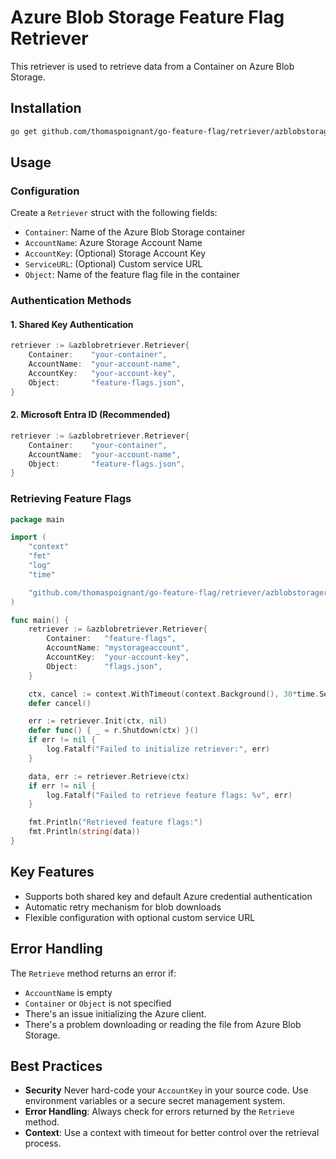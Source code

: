 # Azure Blob Storage Feature Flag Retriever

This retriever is used to retrieve data from a Container on Azure Blob Storage.

## Installation

```bash
go get github.com/thomaspoignant/go-feature-flag/retriever/azblobstorageretriever
```

## Usage

### Configuration

Create a `Retriever` struct with the following fields:

- `Container`: Name of the Azure Blob Storage container
- `AccountName`: Azure Storage Account Name
- `AccountKey`: (Optional) Storage Account Key
- `ServiceURL`: (Optional) Custom service URL
- `Object`: Name of the feature flag file in the container

### Authentication Methods

#### 1. Shared Key Authentication

```go
retriever := &azblobretriever.Retriever{
    Container:    "your-container",
    AccountName:  "your-account-name",
    AccountKey:   "your-account-key",
    Object:       "feature-flags.json",
}
```

#### 2. Microsoft Entra ID (Recommended)

```go
retriever := &azblobretriever.Retriever{
    Container:    "your-container",
    AccountName:  "your-account-name",
    Object:       "feature-flags.json",
}
```

### Retrieving Feature Flags

```go
package main

import (
    "context"
    "fmt"
    "log"
    "time"

    "github.com/thomaspoignant/go-feature-flag/retriever/azblobstorageretriever"
)

func main() {
    retriever := &azblobretriever.Retriever{
        Container:   "feature-flags",
        AccountName: "mystorageaccount",
        AccountKey:  "your-account-key",
        Object:      "flags.json",
    }

    ctx, cancel := context.WithTimeout(context.Background(), 30*time.Second)
    defer cancel()

    err := retriever.Init(ctx, nil)
    defer func() { _ = r.Shutdown(ctx) }()
    if err != nil {
        log.Fatalf("Failed to initialize retriever:", err)
    }

    data, err := retriever.Retrieve(ctx)
    if err != nil {
        log.Fatalf("Failed to retrieve feature flags: %v", err)
    }

    fmt.Println("Retrieved feature flags:")
    fmt.Println(string(data))
}
```

## Key Features

- Supports both shared key and default Azure credential authentication
- Automatic retry mechanism for blob downloads
- Flexible configuration with optional custom service URL

## Error Handling

The `Retrieve` method returns an error if:
- `AccountName` is empty
- `Container` or `Object` is not specified
- There's an issue initializing the Azure client.
- There's a problem downloading or reading the file from Azure Blob Storage.

## Best Practices

- **Security** Never hard-code your `AccountKey` in your source code. Use environment variables or a secure secret management system.
- **Error Handling**: Always check for errors returned by the `Retrieve` method.
- **Context**: Use a context with timeout for better control over the retrieval process.
